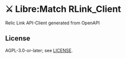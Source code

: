 # ⚔️ Libre:Match RLink_Client

Relic Link API-Client generated from OpenAPI

## License

AGPL-3.0-or-later; see [LICENSE](./LICENSE).
